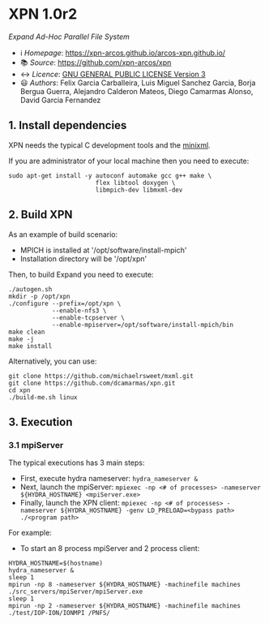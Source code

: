 # XPN 1.0r2
*Expand Ad-Hoc Parallel File System*

 * ℹ️ *Homepage*: https://xpn-arcos.github.io/arcos-xpn.github.io/ 
 * 📚 *Source*:    https://github.com/xpn-arcos/xpn
 * ↔️ *Licence*:  [GNU GENERAL PUBLIC LICENSE Version 3](https://github.com/dcamarmas/xpn/blob/master/COPYING)</br>
 * 😃 *Authors*:  Felix Garcia Carballeira, Luis Miguel Sanchez Garcia, Borja Bergua Guerra, Alejandro Calderon Mateos, Diego Camarmas Alonso, David Garcia Fernandez



## 1. Install dependencies

XPN needs the typical C development tools and the [minixml](http://www.minixml.org).

If you are administrator of your local machine then you need to execute:
```
sudo apt-get install -y autoconf automake gcc g++ make \
                        flex libtool doxygen \
                        libmpich-dev libmxml-dev
```


## 2. Build XPN 

As an example of build scenario:
* MPICH is installed at '/opt/software/install-mpich'
* Installation directory will be '/opt/xpn'

Then, to build Expand you need to execute:
```
./autogen.sh
mkdir -p /opt/xpn 
./configure --prefix=/opt/xpn \
            --enable-nfs3 \
            --enable-tcpserver \
            --enable-mpiserver=/opt/software/install-mpich/bin
make clean
make -j
make install
```

Alternatively, you can use:
```
git clone https://github.com/michaelrsweet/mxml.git
git clone https://github.com/dcamarmas/xpn.git
cd xpn
./build-me.sh linux
```


## 3. Execution

### 3.1 mpiServer ###
  The typical executions has 3 main steps:
  - First, execute hydra nameserver: `hydra_nameserver &`
  - Next, launch the mpiServer:      `mpiexec -np <# of processes> -nameserver ${HYDRA_HOSTNAME} <mpiServer.exe>`
  - Finally, launch the XPN client:  `mpiexec -np <# of processes> -nameserver ${HYDRA_HOSTNAME} -genv LD_PRELOAD=<bypass path> ./<program path>`

For example:
   * To start an 8 process mpiServer and 2 process client:
```
HYDRA_HOSTNAME=$(hostname)
hydra_nameserver &
sleep 1
mpirun -np 8 -nameserver ${HYDRA_HOSTNAME} -machinefile machines ./src_servers/mpiServer/mpiServer.exe
sleep 1
mpirun -np 2 -nameserver ${HYDRA_HOSTNAME} -machinefile machines ./test/IOP-ION/IONMPI /PNFS/
```

